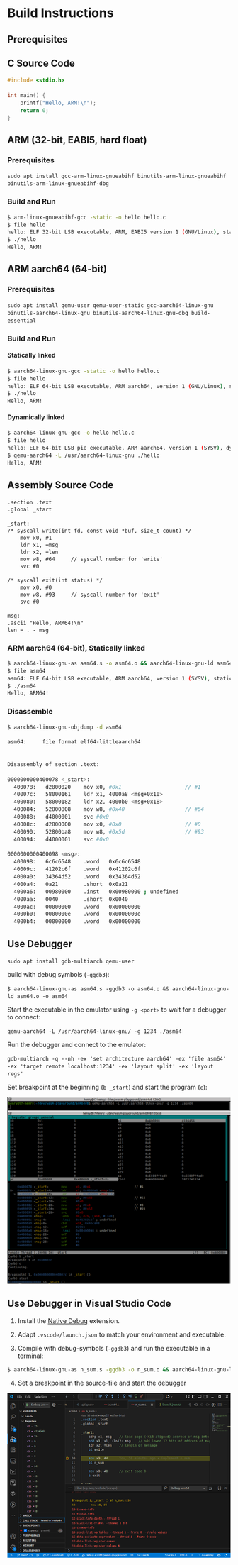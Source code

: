 # Build Instructions

## Prerequisites

## C Source Code

```C
#include <stdio.h>

int main() {
    printf("Hello, ARM!\n");
    return 0;
}
```

## ARM (32-bit, EABI5, hard float)

### Prerequisites

`sudo apt install gcc-arm-linux-gnueabihf binutils-arm-linux-gnueabihf binutils-arm-linux-gnueabihf-dbg`

### Build and Run

```bash
$ arm-linux-gnueabihf-gcc -static -o hello hello.c
$ file hello
hello: ELF 32-bit LSB executable, ARM, EABI5 version 1 (GNU/Linux), statically linked, BuildID[sha1]=75855565b3fd299b3e6450fadc60e5865234e310, for GNU/Linux 3.2.0, not stripped
$ ./hello
Hello, ARM!
```

## ARM aarch64 (64-bit)

### Prerequisites

`sudo apt install qemu-user qemu-user-static gcc-aarch64-linux-gnu binutils-aarch64-linux-gnu binutils-aarch64-linux-gnu-dbg build-essential`

### Build and Run

#### Statically linked

```bash
$ aarch64-linux-gnu-gcc -static -o hello hello.c
$ file hello
hello: ELF 64-bit LSB executable, ARM aarch64, version 1 (GNU/Linux), statically linked, BuildID[sha1]=ac301e968570cdc346c10e9f441d69db83450876, for GNU/Linux 3.7.0, not stripped
$ ./hello
Hello, ARM!
```

#### Dynamically linked

```bash
$ aarch64-linux-gnu-gcc -o hello hello.c
$ file hello
hello: ELF 64-bit LSB pie executable, ARM aarch64, version 1 (SYSV), dynamically linked, interpreter /lib/ld-linux-aarch64.so.1, BuildID[sha1]=116d101ab32de822a56ef6e3b19f9fa897910fff, for GNU/Linux 3.7.0, not stripped
$ qemu-aarch64 -L /usr/aarch64-linux-gnu ./hello
Hello, ARM!
```

## Assembly Source Code

```armasm
.section .text
.global _start

_start:
/* syscall write(int fd, const void *buf, size_t count) */
    mov x0, #1     
    ldr x1, =msg 
    ldr x2, =len 
    mov w8, #64     // syscall number for 'write'
    svc #0

/* syscall exit(int status) */
    mov x0, #0 
    mov w8, #93     // syscall number for 'exit'
    svc #0

msg:
.ascii "Hello, ARM64!\n"
len = . - msg
```

### ARM aarch64 (64-bit), Statically linked

```bash
$ aarch64-linux-gnu-as asm64.s -o asm64.o && aarch64-linux-gnu-ld asm64.o -o asm64
$ file asm64
asm64: ELF 64-bit LSB executable, ARM aarch64, version 1 (SYSV), statically linked, not stripped
$ ./asm64 
Hello, ARM64!
```

### Disassemble

```bash
$ aarch64-linux-gnu-objdump -d asm64

asm64:     file format elf64-littleaarch64


Disassembly of section .text:

0000000000400078 <_start>:
  400078:	d2800020 	mov	x0, #0x1                   	// #1
  40007c:	58000161 	ldr	x1, 4000a8 <msg+0x10>
  400080:	58000182 	ldr	x2, 4000b0 <msg+0x18>
  400084:	52800808 	mov	w8, #0x40                  	// #64
  400088:	d4000001 	svc	#0x0
  40008c:	d2800000 	mov	x0, #0x0                   	// #0
  400090:	52800ba8 	mov	w8, #0x5d                  	// #93
  400094:	d4000001 	svc	#0x0

0000000000400098 <msg>:
  400098:	6c6c6548 	.word	0x6c6c6548
  40009c:	41202c6f 	.word	0x41202c6f
  4000a0:	34364d52 	.word	0x34364d52
  4000a4:	0a21      	.short	0x0a21
  4000a6:	00980000 	.inst	0x00980000 ; undefined
  4000aa:	0040      	.short	0x0040
  4000ac:	00000000 	.word	0x00000000
  4000b0:	0000000e 	.word	0x0000000e
  4000b4:	00000000 	.word	0x00000000

```

## Use Debugger

`sudo apt install gdb-multiarch qemu-user`

build with debug symbols (`-ggdb3`):

`$ aarch64-linux-gnu-as asm64.s -ggdb3 -o asm64.o && aarch64-linux-gnu-ld asm64.o -o asm64`

Start the executable in the emulator using `-g <port>` to wait for a debugger to connect:

`qemu-aarch64 -L /usr/aarch64-linux-gnu/ -g 1234 ./asm64`

Run the debugger and connect to the emulator:

`gdb-multiarch -q --nh -ex 'set architecture aarch64' -ex 'file asm64' -ex 'target remote localhost:1234' -ex 'layout split' -ex 'layout regs'`

Set breakpoint at the beginning (`b _start`) and start the program (`c`):

![](../docs/img/gdb-arm64v8.png)

## Use Debugger in Visual Studio Code

1. Install the [Native Debug](https://marketplace.visualstudio.com/items?itemName=webfreak.debug) extension.

2. Adapt `.vscode/launch.json` to match your environment and executable. 

3. Compile with debug-symbols (`-ggdb3`) and run the executable in a terminal: 

```bash
$ aarch64-linux-gnu-as n_sum.s -ggdb3 -o n_sum.o && aarch64-linux-gnu-ld n_sum.o -o n_sum && qemu-aarch64 -L /usr/aarch64-linux-gnu/ -g 1234 ./n_sum
```

4. Set a breakpoint in the source-file and start the debugger

![](../docs/img/gdb-vscode.png)